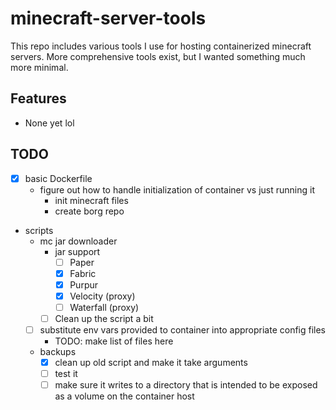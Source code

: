 # minecraft-server-tools

This repo includes various tools I use for hosting containerized minecraft servers.
More comprehensive tools exist, but I wanted something much more minimal.

## Features

- None yet lol

## TODO

- [X] basic Dockerfile
    - figure out how to handle initialization of container vs just running it
        - init minecraft files
        - create borg repo
- scripts
    - mc jar downloader
        - jar support
            - [ ] Paper
            - [X] Fabric
            - [X] Purpur
            - [X] Velocity (proxy)
            - [ ] Waterfall (proxy)
        - [ ] Clean up the script a bit
    - [ ] substitute env vars provided to container into appropriate config files
        - TODO: make list of files here
    - backups
        - [x] clean up old script and make it take arguments
        - [ ] test it
        - [ ] make sure it writes to a directory that is intended to be exposed as a volume on the container host
